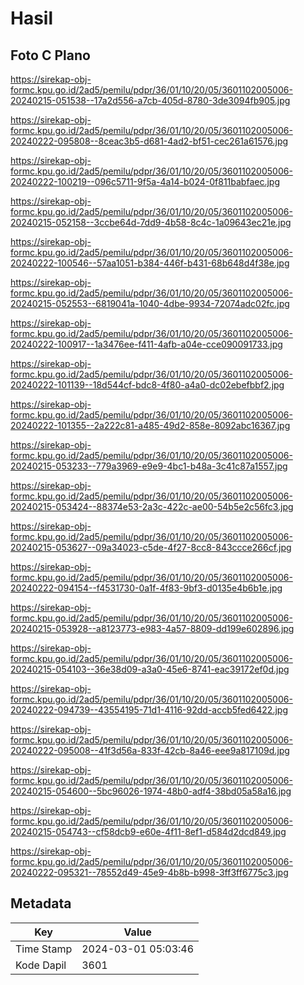 # Hasil

## Foto C Plano

https://sirekap-obj-formc.kpu.go.id/2ad5/pemilu/pdpr/36/01/10/20/05/3601102005006-20240215-051538--17a2d556-a7cb-405d-8780-3de3094fb905.jpg

https://sirekap-obj-formc.kpu.go.id/2ad5/pemilu/pdpr/36/01/10/20/05/3601102005006-20240222-095808--8ceac3b5-d681-4ad2-bf51-cec261a61576.jpg

https://sirekap-obj-formc.kpu.go.id/2ad5/pemilu/pdpr/36/01/10/20/05/3601102005006-20240222-100219--096c5711-9f5a-4a14-b024-0f811babfaec.jpg

https://sirekap-obj-formc.kpu.go.id/2ad5/pemilu/pdpr/36/01/10/20/05/3601102005006-20240215-052158--3ccbe64d-7dd9-4b58-8c4c-1a09643ec21e.jpg

https://sirekap-obj-formc.kpu.go.id/2ad5/pemilu/pdpr/36/01/10/20/05/3601102005006-20240222-100546--57aa1051-b384-446f-b431-68b648d4f38e.jpg

https://sirekap-obj-formc.kpu.go.id/2ad5/pemilu/pdpr/36/01/10/20/05/3601102005006-20240215-052553--6819041a-1040-4dbe-9934-72074adc02fc.jpg

https://sirekap-obj-formc.kpu.go.id/2ad5/pemilu/pdpr/36/01/10/20/05/3601102005006-20240222-100917--1a3476ee-f411-4afb-a04e-cce090091733.jpg

https://sirekap-obj-formc.kpu.go.id/2ad5/pemilu/pdpr/36/01/10/20/05/3601102005006-20240222-101139--18d544cf-bdc8-4f80-a4a0-dc02ebefbbf2.jpg

https://sirekap-obj-formc.kpu.go.id/2ad5/pemilu/pdpr/36/01/10/20/05/3601102005006-20240222-101355--2a222c81-a485-49d2-858e-8092abc16367.jpg

https://sirekap-obj-formc.kpu.go.id/2ad5/pemilu/pdpr/36/01/10/20/05/3601102005006-20240215-053233--779a3969-e9e9-4bc1-b48a-3c41c87a1557.jpg

https://sirekap-obj-formc.kpu.go.id/2ad5/pemilu/pdpr/36/01/10/20/05/3601102005006-20240215-053424--88374e53-2a3c-422c-ae00-54b5e2c56fc3.jpg

https://sirekap-obj-formc.kpu.go.id/2ad5/pemilu/pdpr/36/01/10/20/05/3601102005006-20240215-053627--09a34023-c5de-4f27-8cc8-843ccce266cf.jpg

https://sirekap-obj-formc.kpu.go.id/2ad5/pemilu/pdpr/36/01/10/20/05/3601102005006-20240222-094154--f4531730-0a1f-4f83-9bf3-d0135e4b6b1e.jpg

https://sirekap-obj-formc.kpu.go.id/2ad5/pemilu/pdpr/36/01/10/20/05/3601102005006-20240215-053928--a8123773-e983-4a57-8809-dd199e602896.jpg

https://sirekap-obj-formc.kpu.go.id/2ad5/pemilu/pdpr/36/01/10/20/05/3601102005006-20240215-054103--36e38d09-a3a0-45e6-8741-eac39172ef0d.jpg

https://sirekap-obj-formc.kpu.go.id/2ad5/pemilu/pdpr/36/01/10/20/05/3601102005006-20240222-094739--43554195-71d1-4116-92dd-accb5fed6422.jpg

https://sirekap-obj-formc.kpu.go.id/2ad5/pemilu/pdpr/36/01/10/20/05/3601102005006-20240222-095008--41f3d56a-833f-42cb-8a46-eee9a817109d.jpg

https://sirekap-obj-formc.kpu.go.id/2ad5/pemilu/pdpr/36/01/10/20/05/3601102005006-20240215-054600--5bc96026-1974-48b0-adf4-38bd05a58a16.jpg

https://sirekap-obj-formc.kpu.go.id/2ad5/pemilu/pdpr/36/01/10/20/05/3601102005006-20240215-054743--cf58dcb9-e60e-4f11-8ef1-d584d2dcd849.jpg

https://sirekap-obj-formc.kpu.go.id/2ad5/pemilu/pdpr/36/01/10/20/05/3601102005006-20240222-095321--78552d49-45e9-4b8b-b998-3ff3ff6775c3.jpg


## Metadata

| Key        | Value               |
| ---------- | ------------------- |
| Time Stamp | 2024-03-01 05:03:46 |
| Kode Dapil | 3601                |



